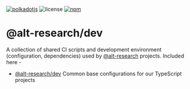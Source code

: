 [![polkadotjs](https://img.shields.io/badge/polkadot-js-orange?style=flat-square)](https://polkadot.js.org)
![license](https://img.shields.io/badge/License-Apache%202.0-blue?logo=apache&style=flat-square)
[![npm](https://img.shields.io/npm/v/@alt-research/dev?logo=npm&style=flat-square)](https://www.npmjs.com/package/@alt-research/dev)

# @alt-research/dev

A collection of shared CI scripts and development environment (configuration, dependencies) used by [@alt-research](https://polkadot.js.org) projects. Included here -

- [@alt-research/dev](packages/dev/) Common base configurations for our TypeScript projects
